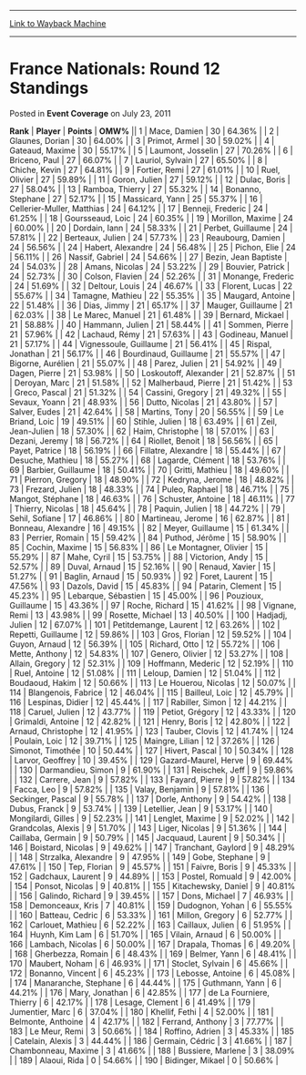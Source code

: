 
---
[Link to Wayback Machine](https://web.archive.org/web/20171031040945/https://magic.wizards.com/en/articles/archive/event-coverage/france-nationals-round-12-standings-2011-07-23)

[_metadata_:description]:- "RankPlayerPointsOMW% 1 Mace, Damien 30 64.36% 2 Glaunes, Dorian 30 64.00% 3 Primot, Armel 30 59.02% 4 Gateaud, Maxime 30 55.17% 5 Laumont, Josselin 27 70.26% 6 Briceno, Paul 27 66.07%"
[_metadata_:generator]:- "Drupal 7 (http://drupal.org)"
[_metadata_:node]:- "433671"
[_metadata_:publish_date]:- "2011-07-23"
[_metadata_:source]:- "div-main-content"
[_metadata_:title]:- "France Nationals: Round 12 Standings"
[_metadata_:wayback_capture_timestamp]:- "2017-10-31 04:09:45"
[_metadata_:wayback_raw_url]:- "https://web.archive.org/web/20171031040945id_/https://magic.wizards.com/en/articles/archive/event-coverage/france-nationals-round-12-standings-2011-07-23"
[_metadata_:wayback_url]:- "https://magic.wizards.com/en/articles/archive/event-coverage/france-nationals-round-12-standings-2011-07-23"
---


France Nationals: Round 12 Standings
====================================



 Posted in **Event Coverage**
 on July 23, 2011 












 **Rank** | **Player** | **Points** | **OMW%** ||  1  | Mace, Damien |  30 |  64.36% |
|  2  | Glaunes, Dorian |  30 |  64.00% |
|  3  | Primot, Armel |  30 |  59.02% |
|  4  | Gateaud, Maxime |  30 |  55.17% |
|  5  | Laumont, Josselin |  27 |  70.26% |
|  6  | Briceno, Paul |  27 |  66.07% |
|  7  | Lauriol, Sylvain |  27 |  65.50% |
|  8  | Chiche, Kevin |  27 |  64.81% |
|  9  | Fortier, Remi |  27 |  61.01% |
|  10  | Ruel, Olivier |  27 |  59.89% |
|  11  | Goron, Julien |  27 |  59.12% |
|  12  | Dulac, Boris |  27 |  58.04% |
|  13  | Ramboa, Thierry |  27 |  55.32% |
|  14  | Bonanno, Stephane |  27 |  52.17% |
|  15  | Massicard, Yann |  25 |  55.37% |
|  16  | Cellerier-Muller, Matthias |  24 |  64.12% |
|  17  | Benneji, Frederic |  24 |  61.25% |
|  18  | Goursseaud, Loic |  24 |  60.35% |
|  19  | Morillon, Maxime |  24 |  60.00% |
|  20  | Dordain, Iann |  24 |  58.33% |
|  21  | Perbet, Guillaume |  24 |  57.81% |
|  22  | Berteaux, Julien |  24 |  57.73% |
|  23  | Reaubourg, Damien |  24 |  56.56% |
|  24  | Habert, Alexandre |  24 |  56.48% |
|  25  | Pichon, Elie |  24 |  56.11% |
|  26  | Nassif, Gabriel |  24 |  54.66% |
|  27  | Bezin, Jean Baptiste |  24 |  54.03% |
|  28  | Amans, Nicolas |  24 |  53.22% |
|  29  | Bouvier, Patrick |  24 |  52.73% |
|  30  | Colson, Flavien |  24 |  52.26% |
|  31  | Monange, Frederic |  24 |  51.69% |
|  32  | Deltour, Louis |  24 |  46.67% |
|  33  | Florent, Lucas |  22 |  55.67% |
|  34  | Tamagne, Mathieu |  22 |  55.35% |
|  35  | Maugard, Antoine |  22 |  51.48% |
|  36  | Dias, Jimmy |  21 |  65.17% |
|  37  | Mauger, Guillaume |  21 |  62.03% |
|  38  | Le Marec, Manuel |  21 |  61.48% |
|  39  | Bernard, Mickael |  21 |  58.88% |
|  40  | Hammann, Julien |  21 |  58.44% |
|  41  | Sommen, Pierre |  21 |  57.96% |
|  42  | Lachaud, Rémy |  21 |  57.63% |
|  43  | Godineau, Manuel |  21 |  57.17% |
|  44  | Vignessoule, Guillaume |  21 |  56.41% |
|  45  | Rispal, Jonathan |  21 |  56.17% |
|  46  | Bourdinaud, Guillaume |  21 |  55.57% |
|  47  | Bigorne, Aurélien |  21 |  55.07% |
|  48  | Parez, Julien |  21 |  54.92% |
|  49  | Dagen, Pierre |  21 |  53.98% |
|  50  | Loskoutoff, Alexander |  21 |  52.87% |
|  51  | Deroyan, Marc |  21 |  51.58% |
|  52  | Malherbaud, Pierre |  21 |  51.42% |
|  53  | Greco, Pascal |  21 |  51.32% |
|  54  | Cassini, Gregory |  21 |  49.32% |
|  55  | Sevaux, Yoann |  21 |  48.93% |
|  56  | Dutto, Nicolas |  21 |  43.80% |
|  57  | Salver, Eudes |  21 |  42.64% |
|  58  | Martins, Tony |  20 |  56.55% |
|  59  | Le Briand, Loic |  19 |  49.51% |
|  60  | Stihle, Julien |  18 |  63.49% |
|  61  | Zeil, Jean-Julien |  18 |  57.30% |
|  62  | Haim, Christophe |  18 |  57.01% |
|  63  | Dezani, Jeremy |  18 |  56.72% |
|  64  | Riollet, Benoit |  18 |  56.56% |
|  65  | Payet, Patrice |  18 |  56.19% |
|  66  | Fillatre, Alexandre |  18 |  55.44% |
|  67  | Desuche, Mathieu |  18 |  55.27% |
|  68  | Lagarde, Clément |  18 |  53.76% |
|  69  | Barbier, Guillaume |  18 |  50.41% |
|  70  | Gritti, Mathieu |  18 |  49.60% |
|  71  | Pierron, Gregory |  18 |  48.90% |
|  72  | Kedryna, Jerome |  18 |  48.82% |
|  73  | Frezard, Julien |  18 |  48.33% |
|  74  | Puleo, Raphael |  18 |  46.71% |
|  75  | Mangot, Stéphane |  18 |  46.63% |
|  76  | Schuster, Antoine |  18 |  46.11% |
|  77  | Thierry, Nicolas |  18 |  45.64% |
|  78  | Paquin, Julien |  18 |  44.72% |
|  79  | Sehil, Sofiane |  17 |  46.86% |
|  80  | Martineau, Jerome |  16 |  62.87% |
|  81  | Bonneau, Alexandre |  16 |  49.15% |
|  82  | Meyer, Guillaume |  15 |  61.34% |
|  83  | Perrier, Romain |  15 |  59.42% |
|  84  | Puthod, Jérôme |  15 |  58.90% |
|  85  | Cochin, Maxime |  15 |  56.83% |
|  86  | Le Montagner, Olivier |  15 |  55.29% |
|  87  | Mahe, Cyril |  15 |  53.75% |
|  88  | Victorion, Andy |  15 |  52.57% |
|  89  | Duval, Arnaud |  15 |  52.16% |
|  90  | Renaud, Xavier |  15 |  51.27% |
|  91  | Baglin, Arnaud |  15 |  50.93% |
|  92  | Foret, Laurent |  15 |  47.56% |
|  93  | Dazols, David |  15 |  45.83% |
|  94  | Patarin, Clement |  15 |  45.23% |
|  95  | Lebarque, Sébastien |  15 |  45.00% |
|  96  | Pouzioux, Guillaume |  15 |  43.36% |
|  97  | Roche, Richard |  15 |  41.62% |
|  98  | Vignane, Remi |  13 |  43.98% |
|  99  | Rosette, Michael |  13 |  40.50% |
|  100  | Hadjadj, Julien |  12 |  67.07% |
|  101  | Petitdemange, Laurent |  12 |  63.26% |
|  102  | Repetti, Guillaume |  12 |  59.86% |
|  103  | Gros, Florian |  12 |  59.52% |
|  104  | Guyon, Arnaud |  12 |  56.39% |
|  105  | Richard, Otto |  12 |  55.72% |
|  106  | Mette, Anthony |  12 |  54.83% |
|  107  | Genero, Olivier |  12 |  53.27% |
|  108  | Allain, Gregory |  12 |  52.31% |
|  109  | Hoffmann, Mederic |  12 |  52.19% |
|  110  | Ruel, Antoine |  12 |  51.08% |
|  111  | Leloup, Damien |  12 |  51.04% |
|  112  | Boudaoud, Hakim |  12 |  50.66% |
|  113  | Le Houerou, Nicolas |  12 |  50.07% |
|  114  | Blangenois, Fabrice |  12 |  46.04% |
|  115  | Bailleul, Loic |  12 |  45.79% |
|  116  | Lespinas, Didier |  12 |  45.44% |
|  117  | Rabiller, Simon |  12 |  44.21% |
|  118  | Caruel, Julien |  12 |  43.77% |
|  119  | Petiot, Grégory |  12 |  43.33% |
|  120  | Grimaldi, Antoine |  12 |  42.82% |
|  121  | Henry, Boris |  12 |  42.80% |
|  122  | Arnaud, Christophe |  12 |  41.95% |
|  123  | Tauber, Clovis |  12 |  41.74% |
|  124  | Poulain, Loic |  12 |  39.71% |
|  125  | Maingre, Lilian |  12 |  37.26% |
|  126  | Simonot, Timothée |  10 |  50.44% |
|  127  | Hivert, Pascal |  10 |  50.34% |
|  128  | Larvor, Geoffrey |  10 |  39.45% |
|  129  | Gazard-Maurel, Herve |  9 |  69.44% |
|  130  | Darmandieu, Simon |  9 |  61.90% |
|  131  | Reischek, Jeff |  9 |  59.86% |
|  132  | Carrere, Jean |  9 |  57.82% |
|  133  | Fayard, Pierre |  9 |  57.82% |
|  134  | Facca, Leo |  9 |  57.82% |
|  135  | Valay, Benjamin |  9 |  57.81% |
|  136  | Seckinger, Pascal |  9 |  55.78% |
|  137  | Dorle, Anthony |  9 |  54.42% |
|  138  | Dubus, Franck |  9 |  53.74% |
|  139  | Letellier, Jean |  9 |  53.17% |
|  140  | Mongilardi, Gilles |  9 |  52.23% |
|  141  | Lenglet, Maxime |  9 |  52.02% |
|  142  | Grandcolas, Alexis |  9 |  51.70% |
|  143  | Liger, Nicolas |  9 |  51.36% |
|  144  | Caillaba, Germain |  9 |  50.79% |
|  145  | Jacquaud, Laurent |  9 |  50.34% |
|  146  | Boistard, Nicolas |  9 |  49.62% |
|  147  | Tranchant, Gaylord |  9 |  48.29% |
|  148  | Strzalka, Alexandre |  9 |  47.95% |
|  149  | Gobe, Stephane |  9 |  47.61% |
|  150  | Tep, Florian |  9 |  45.57% |
|  151  | Faivre, Boris |  9 |  45.33% |
|  152  | Gadchaux, Laurent |  9 |  44.89% |
|  153  | Postel, Romuald |  9 |  42.00% |
|  154  | Ponsot, Nicolas |  9 |  40.81% |
|  155  | Kitachewsky, Daniel |  9 |  40.81% |
|  156  | Galindo, Richard |  9 |  39.45% |
|  157  | Dons, Michael |  7 |  46.93% |
|  158  | Demonceaux, Kris |  7 |  40.81% |
|  159  | Dudognon, Yohan |  6 |  55.55% |
|  160  | Batteau, Cedric |  6 |  53.33% |
|  161  | Millon, Gregory |  6 |  52.77% |
|  162  | Carlouet, Mathieu |  6 |  52.22% |
|  163  | Caillaux, Julien |  6 |  51.95% |
|  164  | Huynh, Kim Lam |  6 |  51.70% |
|  165  | Vilain, Arnaud |  6 |  50.00% |
|  166  | Lambach, Nicolas |  6 |  50.00% |
|  167  | Drapala, Thomas |  6 |  49.20% |
|  168  | Gherbezza, Romain |  6 |  48.43% |
|  169  | Belmer, Yann |  6 |  48.41% |
|  170  | Maubert, Noham |  6 |  46.93% |
|  171  | Stoclet, Sylvain |  6 |  45.66% |
|  172  | Bonanno, Vincent |  6 |  45.23% |
|  173  | Lebosse, Antoine |  6 |  45.08% |
|  174  | Manaranche, Stephane |  6 |  44.44% |
|  175  | Guthmann, Yann |  6 |  44.21% |
|  176  | Mary, Jonathan |  6 |  42.85% |
|  177  | de La Fourniere, Thierry |  6 |  42.17% |
|  178  | Lesage, Clement |  6 |  41.49% |
|  179  | Jumentier, Marc |  6 |  37.04% |
|  180  | Khellif, Fethi |  4 |  52.00% |
|  181  | Belmonte, Anthoine |  4 |  42.17% |
|  182  | Ferrand, Anthony |  3 |  77.77% |
|  183  | Le Meur, Remi |  3 |  50.66% |
|  184  | Roffino, Adrien |  3 |  45.33% |
|  185  | Catelain, Alexis |  3 |  44.44% |
|  186  | Germain, Cédric |  3 |  41.66% |
|  187  | Chambonneau, Maxime |  3 |  41.66% |
|  188  | Bussiere, Marlene |  3 |  38.09% |
|  189  | Alaoui, Rida |  0 |  54.66% |
|  190  | Bidinger, Mikael |  0 |  50.66% |







